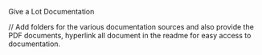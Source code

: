 Give a Lot Documentation

// Add folders for the various documentation sources and also provide the PDF documents, hyperlink all document in the readme for easy access to documentation.